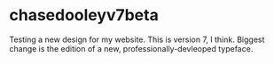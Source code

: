 # chasedooleyv7beta
Testing a new design for my website. This is version 7, I think. Biggest change is the edition of a new, professionally-devleoped typeface.
